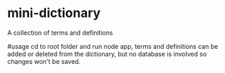 # mini-dictionary
A collection of terms and definitions

#usage
cd to root folder and run node app, terms and definitions can be added or deleted from the dictionary, but no database is involved so changes won't be saved.
